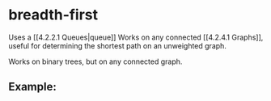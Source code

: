 # breadth-first

Uses a [[4.2.2.1 Queues|queue]]
Works on any connected [[4.2.4.1 Graphs]], useful for determining the shortest path on an unweighted graph.

Works on binary trees, but on any connected graph.

## Example:

